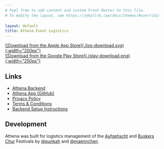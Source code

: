 ```yaml
---
# Feel free to add content and custom Front Matter to this file.
# To modify the layout, see https://jekyllrb.com/docs/themes/#overriding-theme-defaults

layout: default
title: Athena Event Logistics
---
```


<div style="display: flex; flex-direction: row; flex-wrap: wrap; align-items: center; justify-content: flex-start;">
    <a href="#todo-ios-link" style="display: inline-block;" markdown="1">
        ![Download from the Apple App Store](./ios-download.svg){:width="200px"}
    </a>
    <a href="#todo-android-link" style="display: inline-block;" markdown="1">
        ![Download from the Google Play Store](./play-download.png){:width="250px"}
    </a>
</div>

## Links

* [Athena Backend](https://github.com/athena-logistics/athena-backend)
* [Athena App (GitHub)](https://github.com/athena-logistics/athena-rn)
* [Privacy Policy](./privacy-policy.md)
* [Terms & Conditions](./terms.md)
* [Backend Setup Instructions](#todo-backend-setup-instructions)

## Development

Athena was built for logistics management of the [Aufgetischt](https://aufgetischt.sg/) and [Buskers Chur](https://buskers-chur.ch/) Festivals by [@punkah](https://github.com/punkah) and [@maennchen](https://github.com/maennchen).